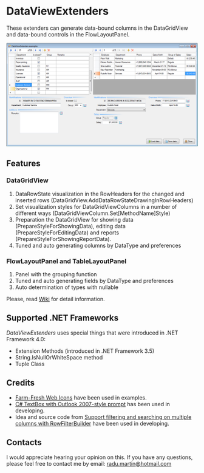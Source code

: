 # DataViewExtenders

These extenders can generate data-bound columns in the DataGridView and data-bound controls in the FlowLayoutPanel.

![Early preview](Media/img_01.png)

## Features

### DataGridView

1. DataRowState visualization in the RowHeaders for the changed and inserted rows (DataGridView.AddDataRowStateDrawingInRowHeaders)
2. Set visualization styles for DataGridViewColumns in a number of different ways (DataGridViewColumn.Set[MethodName]Style)
3. Preparation the DataGridView for showing data (PrepareStyleForShowingData), editing data (PrepareStyleForEditingData) and reports (PrepareStyleForShowingReportData).
4. Tuned and auto generating columns by DataType and preferences

### FlowLayoutPanel and TableLayoutPanel

1. Panel with the grouping function
2. Tuned and auto generating fields by DataType and preferences
3. Auto determination of types with nullable

Please, read [Wiki](../../wiki) for detail information.

## Supported .NET Frameworks

_DataViewExtenders_ uses special things that were introduced in .NET Framework 4.0: 
- Extension Methods (introduced in .NET Framework 3.5)
- String.IsNullOrWhiteSpace method
- Tuple Class

## Credits

- [Farm-Fresh Web Icons](http://www.fatcow.com/free-icons) have been used in examples.
- [C# TextBox with Outlook 2007-style prompt](https://www.codeproject.com/Articles/15954/C-TextBox-with-Outlook-style-prompt) has been used in developing.
- Idea and source code from [Support filtering and searching on multiple columns with RowFilterBuilder](https://www.codeproject.com/Articles/14640/Support-filtering-and-searching-on-multiple-column) have been used in developing.

## Contacts

I would appreciate hearing your opinion on this. If you have any questions, please feel free to contact me by email: [radu.martin@hotmail.com](mailto://radu.martin@hotmail.com)

